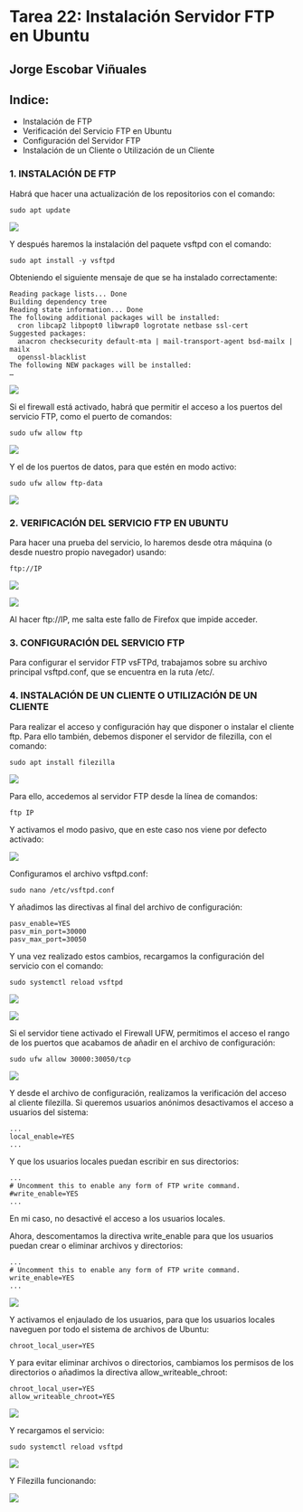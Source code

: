 # Tarea 22: Instalación Servidor FTP en Ubuntu

  ## Jorge Escobar Viñuales

  ## Indice:
 - Instalación de FTP
 - Verificación del Servicio FTP en Ubuntu
 - Configuración del Servidor FTP
 - Instalación de un Cliente o Utilización de un Cliente

 ### 1. INSTALACIÓN DE FTP

Habrá que hacer una actualización de los repositorios con el comando:

    sudo apt update

![](https://github.com/Jorgeev27/GIT/blob/main/img/Tarea%2022%20-%20Instalaci%C3%B3n%20de%20FTP%20en%20Linux/FTP%201.png)

Y después haremos la instalación del paquete vsftpd con el comando:

    sudo apt install -y vsftpd

Obteniendo el siguiente mensaje de que se ha instalado correctamente:

    Reading package lists... Done
    Building dependency tree       
    Reading state information... Done
    The following additional packages will be installed:
      cron libcap2 libpopt0 libwrap0 logrotate netbase ssl-cert
    Suggested packages:
      anacron checksecurity default-mta | mail-transport-agent bsd-mailx | mailx
      openssl-blacklist
    The following NEW packages will be installed:
    …


![](https://github.com/Jorgeev27/GIT/blob/main/img/Tarea%2022%20-%20Instalaci%C3%B3n%20de%20FTP%20en%20Linux/FTP%202.png)

Si el firewall está activado, habrá que permitir el acceso a los puertos del servicio FTP, como el puerto de comandos:

    sudo ufw allow ftp


![](https://github.com/Jorgeev27/GIT/blob/main/img/Tarea%2022%20-%20Instalaci%C3%B3n%20de%20FTP%20en%20Linux/FTP%203.png)

Y el de los puertos de datos, para que estén en modo activo:

    sudo ufw allow ftp-data

![](https://github.com/Jorgeev27/GIT/blob/main/img/Tarea%2022%20-%20Instalaci%C3%B3n%20de%20FTP%20en%20Linux/FTP%204.png)

 ### 2. VERIFICACIÓN DEL SERVICIO FTP EN UBUNTU

Para hacer una prueba del servicio, lo haremos desde otra máquina (o desde nuestro propio navegador) usando:

    ftp://IP


![](https://github.com/Jorgeev27/GIT/blob/main/img/Tarea%2022%20-%20Instalaci%C3%B3n%20de%20FTP%20en%20Linux/FTP%205.png)


![](https://github.com/Jorgeev27/GIT/blob/main/img/Tarea%2022%20-%20Instalaci%C3%B3n%20de%20FTP%20en%20Linux/FTP%206.png)

Al hacer ftp://IP, me salta este fallo de Firefox que impide acceder.


 ### 3. CONFIGURACIÓN DEL SERVICIO FTP

Para configurar el servidor FTP vsFTPd, trabajamos sobre su archivo principal vsftpd.conf, que se encuentra en la ruta /etc/.


 ### 4. INSTALACIÓN DE UN CLIENTE O UTILIZACIÓN DE UN CLIENTE

Para realizar el acceso y configuración hay que disponer o instalar el cliente ftp. Para ello también, debemos disponer el servidor de filezilla, con el comando:

    sudo apt install filezilla


![](https://github.com/Jorgeev27/GIT/blob/main/img/Tarea%2022%20-%20Instalaci%C3%B3n%20de%20FTP%20en%20Linux/FTP%207.png)

Para ello, accedemos al servidor FTP desde la línea de comandos:

    ftp IP

Y activamos el modo pasivo, que en este caso nos viene por defecto activado:


![](https://github.com/Jorgeev27/GIT/blob/main/img/Tarea%2022%20-%20Instalaci%C3%B3n%20de%20FTP%20en%20Linux/FTP%208.png)

Configuramos el archivo vsftpd.conf:

    sudo nano /etc/vsftpd.conf

Y añadimos las directivas al final del archivo de configuración:

    pasv_enable=YES
    pasv_min_port=30000
    pasv_max_port=30050

Y una vez realizado estos cambios, recargamos la configuración del servicio con el comando:

    sudo systemctl reload vsftpd


![](https://github.com/Jorgeev27/GIT/blob/main/img/Tarea%2022%20-%20Instalaci%C3%B3n%20de%20FTP%20en%20Linux/FTP%209.png)


![](https://github.com/Jorgeev27/GIT/blob/main/img/Tarea%2022%20-%20Instalaci%C3%B3n%20de%20FTP%20en%20Linux/FTP%2010.png)

Si el servidor tiene activado el Firewall UFW, permitimos el acceso el rango de los puertos que acabamos de añadir en el archivo de configuración:

    sudo ufw allow 30000:30050/tcp


![](https://github.com/Jorgeev27/GIT/blob/main/img/Tarea%2022%20-%20Instalaci%C3%B3n%20de%20FTP%20en%20Linux/FTP%2011.png)

Y desde el archivo de configuración, realizamos la verificación del acceso al cliente filezilla. Si queremos usuarios anónimos desactivamos el acceso a usuarios del sistema:

    ...
    local_enable=YES
    ...

Y que los usuarios locales puedan escribir en sus directorios:

    ...
    # Uncomment this to enable any form of FTP write command.
    #write_enable=YES
    ...

En mi caso, no desactivé el acceso a los usuarios locales.

Ahora, descomentamos la directiva write_enable para que los usuarios puedan crear o eliminar archivos y directorios:

    ...
    # Uncomment this to enable any form of FTP write command.
    write_enable=YES
    ...


![](https://github.com/Jorgeev27/GIT/blob/main/img/Tarea%2022%20-%20Instalaci%C3%B3n%20de%20FTP%20en%20Linux/FTP%2012.png)

Y activamos el enjaulado de los usuarios, para que los usuarios locales naveguen por todo el sistema de archivos de Ubuntu:

    chroot_local_user=YES

Y para evitar eliminar archivos o directorios, cambiamos los permisos de los directorios o añadimos la directiva allow_writeable_chroot:

    chroot_local_user=YES
    allow_writeable_chroot=YES


![](https://github.com/Jorgeev27/GIT/blob/main/img/Tarea%2022%20-%20Instalaci%C3%B3n%20de%20FTP%20en%20Linux/FTP%2013.png)

Y recargamos el servicio:

    sudo systemctl reload vsftpd


![](https://github.com/Jorgeev27/GIT/blob/main/img/Tarea%2022%20-%20Instalaci%C3%B3n%20de%20FTP%20en%20Linux/FTP%2014.png)

Y Filezilla funcionando:


![](https://github.com/Jorgeev27/GIT/blob/main/img/Tarea%2022%20-%20Instalaci%C3%B3n%20de%20FTP%20en%20Linux/FTP%2015.png)
